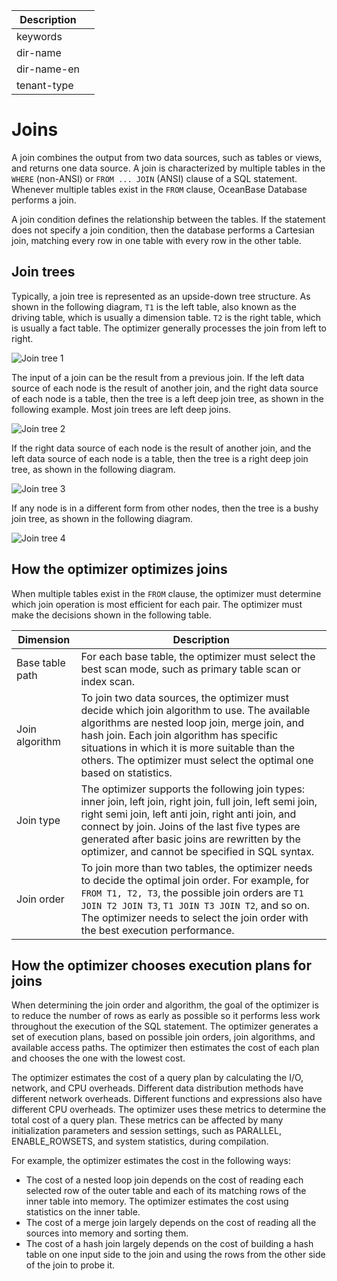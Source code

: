 | Description   |                 |
|---------------|-----------------|
| keywords      |                 |
| dir-name      |                 |
| dir-name-en   |                 |
| tenant-type   |                 |

# Joins

A join combines the output from two data sources, such as tables or views, and returns one data source. A join is characterized by multiple tables in the `WHERE` (non-ANSI) or `FROM ... JOIN` (ANSI) clause of a SQL statement. Whenever multiple tables exist in the `FROM` clause, OceanBase Database performs a join.

A join condition defines the relationship between the tables. If the statement does not specify a join condition, then the database performs a Cartesian join, matching every row in one table with every row in the other table.


## Join trees

Typically, a join tree is represented as an upside-down tree structure. As shown in the following diagram, `T1` is the left table, also known as the driving table, which is usually a dimension table. `T2` is the right table, which is usually a fact table. The optimizer generally processes the join from left to right.

![Join tree 1](https://obbusiness-private.oss-cn-shanghai.aliyuncs.com/doc/img/observer-enterprise/V4.2.1/manage/join1.png)

The input of a join can be the result from a previous join. If the left data source of each node is the result of another join, and the right data source of each node is a table, then the tree is a left deep join tree, as shown in the following example. Most join trees are left deep joins.

![Join tree 2](https://obbusiness-private.oss-cn-shanghai.aliyuncs.com/doc/img/observer-enterprise/V4.2.1/manage/join2.png)

If the right data source of each node is the result of another join, and the left data source of each node is a table, then the tree is a right deep join tree, as shown in the following diagram.

![Join tree 3](https://obbusiness-private.oss-cn-shanghai.aliyuncs.com/doc/img/observer-enterprise/V4.2.1/manage/join3.png)

If any node is in a different form from other nodes, then the tree is a bushy join tree, as shown in the following diagram.

![Join tree 4](https://obbusiness-private.oss-cn-shanghai.aliyuncs.com/doc/img/observer-enterprise/V4.2.1/manage/join4.png)

## How the optimizer optimizes joins

When multiple tables exist in the `FROM` clause, the optimizer must determine which join operation is most efficient for each pair. The optimizer must make the decisions shown in the following table.

| Dimension | Description |
|---|---|
| Base table path | For each base table, the optimizer must select the best scan mode, such as primary table scan or index scan.  |
| Join algorithm | To join two data sources, the optimizer must decide which join algorithm to use. The available algorithms are nested loop join, merge join, and hash join. Each join algorithm has specific situations in which it is more suitable than the others. The optimizer must select the optimal one based on statistics.  |
| Join type | The optimizer supports the following join types: inner join, left join, right join, full join, left semi join, right semi join, left anti join, right anti join, and connect by join. Joins of the last five types are generated after basic joins are rewritten by the optimizer, and cannot be specified in SQL syntax.  |
| Join order | To join more than two tables, the optimizer needs to decide the optimal join order. For example, for `FROM T1, T2, T3`, the possible join orders are `T1 JOIN T2 JOIN T3`, `T1 JOIN T3 JOIN T2`, and so on. The optimizer needs to select the join order with the best execution performance.  |

## How the optimizer chooses execution plans for joins

When determining the join order and algorithm, the goal of the optimizer is to reduce the number of rows as early as possible so it performs less work throughout the execution of the SQL statement. The optimizer generates a set of execution plans, based on possible join orders, join algorithms, and available access paths. The optimizer then estimates the cost of each plan and chooses the one with the lowest cost.

The optimizer estimates the cost of a query plan by calculating the I/O, network, and CPU overheads. Different data distribution methods have different network overheads. Different functions and expressions also have different CPU overheads. The optimizer uses these metrics to determine the total cost of a query plan. These metrics can be affected by many initialization parameters and session settings, such as PARALLEL, ENABLE_ROWSETS, and system statistics, during compilation.

For example, the optimizer estimates the cost in the following ways:

* The cost of a nested loop join depends on the cost of reading each selected row of the outer table and each of its matching rows of the inner table into memory. The optimizer estimates the cost using statistics on the inner table.
* The cost of a merge join largely depends on the cost of reading all the sources into memory and sorting them.
* The cost of a hash join largely depends on the cost of building a hash table on one input side to the join and using the rows from the other side of the join to probe it.